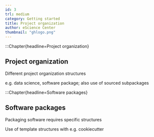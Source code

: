 ```yaml
---
id: 3
trl: medium
category: Getting started
title: Project organization
author: eScience Center
thumbnail: "ghlogo.png"
---
```


:::Chapter{headline=Project organization}
## Project organization
Different project organization structures

e.g. data science, software package; also use of sourced subpackages


:::Chapter{headline=Software packages}
## Software packages

Packaging software requires specific structures

Use of template structures with e.g. cookiecutter

